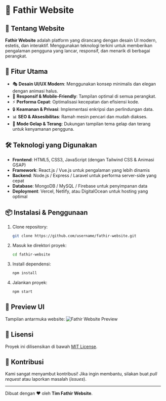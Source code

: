 # 🌟 Fathir Website

## 🚀 Tentang Website
**Fathir Website** adalah platform yang dirancang dengan desain UI modern, estetis, dan interaktif. Menggunakan teknologi terkini untuk memberikan pengalaman pengguna yang lancar, responsif, dan menarik di berbagai perangkat.

## 🎨 Fitur Utama
- 🎭 **Desain UI/UX Modern**: Menggunakan konsep minimalis dan elegan dengan animasi halus.
- 📱 **Responsif & Mobile-Friendly**: Tampilan optimal di semua perangkat.
- ⚡ **Performa Cepat**: Optimalisasi kecepatan dan efisiensi kode.
- 🔒 **Keamanan & Privasi**: Implementasi enkripsi dan perlindungan data.
- 📊 **SEO & Aksesibilitas**: Ramah mesin pencari dan mudah diakses.
- 🎨 **Mode Gelap & Terang**: Dukungan tampilan tema gelap dan terang untuk kenyamanan pengguna.

## 🛠️ Teknologi yang Digunakan
- **Frontend**: HTML5, CSS3, JavaScript (dengan Tailwind CSS & Animasi GSAP)
- **Framework**: React.js / Vue.js untuk pengalaman yang lebih dinamis
- **Backend**: Node.js / Express / Laravel untuk performa server-side yang cepat
- **Database**: MongoDB / MySQL / Firebase untuk penyimpanan data
- **Deployment**: Vercel, Netlify, atau DigitalOcean untuk hosting yang optimal

## 📦 Instalasi & Penggunaan
1. Clone repository:
   ```sh
   git clone https://github.com/username/fathir-website.git
   ```
2. Masuk ke direktori proyek:
   ```sh
   cd fathir-website
   ```
3. Install dependensi:
   ```sh
   npm install
   ```
4. Jalankan proyek:
   ```sh
   npm start
   ```

## 🎨 Preview UI
Tampilan antarmuka website:
![Fathir Website Preview](preview-image.png)

## 📄 Lisensi
Proyek ini dilisensikan di bawah [MIT License](LICENSE).

## 🤝 Kontribusi
Kami sangat menyambut kontribusi! Jika ingin membantu, silakan buat _pull request_ atau laporkan masalah (_issues_).

---

Dibuat dengan ❤️ oleh **Tim Fathir Website**.
